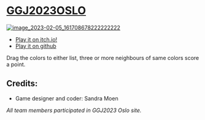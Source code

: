 # [GGJ2023OSLO](https://globalgamejam.org/2023/jam-sites/oslo-game-jam)

[![image_2023-02-05_161708678222222222](https://user-images.githubusercontent.com/4059636/216829020-026ada92-5e66-4687-8f10-037f30638ad3.png)](https://sandramoen.itch.io/roots-of-empathy)

* [Play it on itch.io!](https://slideshow776.github.io/GGJ2023OSLO/)
* [Play it on github](https://sandramoen.itch.io/roots-of-empathy)

Drag the colors to either list, three or more neighbours of same colors score a point.

## Credits: 
* Game designer and coder: Sandra Moen

_All team members participated in GGJ2023 Oslo site._
